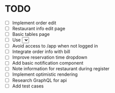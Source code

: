 TODO
====

- [ ] Implement order edit
- [ ] Restaurant info edit page
- [ ] Basic tables page
- [ ] Use <select> for dropdown
- [ ] Avoid access to /app when not logged in
- [ ] Integrate order info with bill
- [ ] Improve reservation time dropdown
- [ ] Add basic notification component
- [ ] Note information for restaurant during register
- [ ] Implement optimistic rendering
- [ ] Research GraphQL for api
- [ ] Add test cases